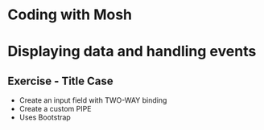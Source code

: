 # Coding with Mosh

# Displaying data and handling events

## Exercise - Title Case

- Create an input field with TWO-WAY binding
- Create a custom PIPE
- Uses Bootstrap